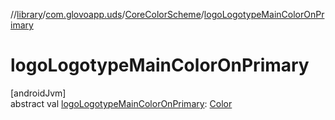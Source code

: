 //[library](../../../index.md)/[com.glovoapp.uds](../index.md)/[CoreColorScheme](index.md)/[logoLogotypeMainColorOnPrimary](logo-logotype-main-color-on-primary.md)

# logoLogotypeMainColorOnPrimary

[androidJvm]\
abstract val [logoLogotypeMainColorOnPrimary](logo-logotype-main-color-on-primary.md): [Color](https://developer.android.com/reference/kotlin/androidx/compose/ui/graphics/Color.html)
